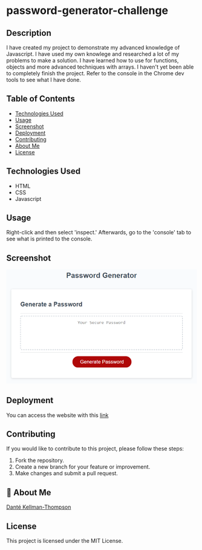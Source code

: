 # password-generator-challenge

## Description

I have created my project to demonstrate my advanced knowledge of Javascript. I have used my own knowlege and researched a lot of my problems to make a solution. I have learned how to use for functions, objects and more advanced techniques with arrays. I haven't yet been able to completely finish the project. Refer to the console in the Chrome dev tools to see what I have done.

## Table of Contents

- [Technologies Used](#technology)
- [Usage](#usage)
- [Screenshot](#screenshot)
- [Deployment](#deployment)
- [Contributing](#contributing)
- [About Me](#aboutme)
- [License](#license)

## Technologies Used

- HTML
- CSS
- Javascript

## Usage

Right-click and then select 'inspect.' Afterwards, go to the 'console' tab to see what is printed to the console.

## Screenshot

![Password Generator image.](/assets/05-javascript-challenge-demo.png)

## Deployment

You can access the website with this [link](https://dkt15.github.io/password-generator-challenge/)

## Contributing

If you would like to contribute to this project, please follow these steps:

1. Fork the repository.
2. Create a new branch for your feature or improvement.
3. Make changes and submit a pull request.

## 🚀 About Me

[Danté Kellman-Thompson](https://github.com/DKT15)

## License

This project is licensed under the MIT License.
